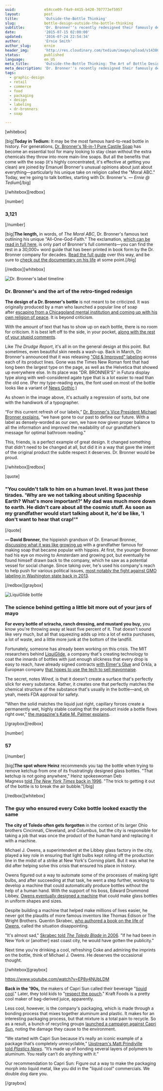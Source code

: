 ```yaml
---
uuid:             e54cce09-f4a9-4415-b420-707773ef5957
layout:           post
title:            'Outside-the-Bottle Thinking'
slug:             bottle-design-outside-the-bottle-thinking
subtitle:         'Dr. Bronner''s recently redesigned their famously dense label. Here''s how it came to be, and where modern bottle design stands.'
date:             '2015-07-15 02:00:00'
updated:          '2016-07-24 22:54:34'
author:           'Ernie Smith'
author_slug:      ernie
header_img:       'http://res.cloudinary.com/tedium/image/upload/v1438051677/qertdd979j3aa9h9kky0'
status:           published
language:         en_US
meta_title:       'Outside-the-Bottle Thinking: The Art of Bottle Design'
meta_description: 'Dr. Bronner''s recently redesigned their famously dense label. Here''s how it came to be, and where modern bottle design stands.'
tags:
  - graphic-design
  - retail
  - commerce
  - food
  - packaging
  - design
  - labeling
  - dr-bronners
  - soap

---
```


[whitebox]

[big]**Today in Tedium:** It may be the most famous hard-to-read bottle in history. For generations, [Dr. Bronner's 18-in-1 Pure Castile Soap](http://amzn.to/1HuCvm3) has become an essential tool for many looking to stay clean without the extra chemicals they throw into more main-line soaps. But all the benefits that come with the soap (it's highly concentrated, it's effective at getting you clean) are joined by Emanuel Bronner's unusual opinions about just about everything—particularly his unique take on religion called the "Moral ABC." Today, we're going to talk bottles, starting with Dr. Bronner's. _— Ernie @ Tedium_[/big]

[/whitebox][redbox]

[number]
### 3,121
[/number]

[big]**The length,** in words, of _The Moral ABC_, Dr. Bronner's famous text outlining his unique "All-One-God-Faith." The exclamation, [which can be read in full here](http://www.subgenius.com/updates/5-99news/X0007_BRONNER.txt.html), is only part of Bronner's full comments—you can find the rest in a 30,000+ word guide that has been printed in book form by the Dr. Bronner company for decades. [Read the full guide](https://www.drbronner.com/wp-content/uploads/2015/02/Moral-ABC-2015-Edition.pdf) over this way, and be sure to [check out the documentary on his life](http://magicsoapbox.vhx.tv/) at some point.[/big]

[/redbox][whitebox]

![Dr. Bronner's label timeline](http://res.cloudinary.com/tedium/image/upload/v1437862274/myeeokiawng5bwvib4cz.jpg)

### Dr. Bronner's and the art of the retro-tinged redesign

**The design of a Dr. Bronner's bottle** is not meant to be criticized. It was originally produced by a man who launched a popular line of soap after [escaping from a Chicagoland mental institution and coming up with his own religion of peace](https://www.drbronner.com/our-story/timeline/). It is beyond criticism.

With the amount of text that has to show up on each bottle, there is no room for criticism. It is best left off to the side, in your pocket, [along with the rest of your stupid comments](https://www.youtube.com/watch?v=uu7uBD8J9Iw).

Like _The Drudge Report_, it's all in on the general design at this point. But sometimes, even beautiful skin needs a wash-up. Back in March, Dr. Bronner's announced that it was releasing ["Old & Improved" labeling](https://www.drbronner.com/wp-content/uploads/2015/03/Label_Evolution_Timeline.pdf) across each of its product lines. Gone was the Times New Roman font that had long been the largest type on the page, as well as the Helvetica that showed up everywhere else. In its place was "DR. BRONNER'S" in Futura display type along with well-considered agate type that is a lot easier to read than the old one. (Per my type-reading eyes, the font used on most of the bottle looks like a variant of [News Gothic](https://www.myfonts.com/fonts/mti/news-gothic-mt/).)

As shown in the image above, it's actually a regression of sorts, but one with the handiwork of a typographer.

“For this current refresh of our labels,” [Dr. Bronner's Vice President Michael Bronner explains](https://www.drbronner.com/media-center/united-states/press-releases/dr-bronners-announces-new-old-improved-labels-across-all-product-lines/), “we have gone to our past to define our future. With a label as densely-worded as our own, we have now given proper balance to all the information and improved the readability of our grandfather’s message for optimal bathroom reading.”

This, friends, is a perfect example of great design. It changed something that didn't need to be changed at all, but did it in a way that gave the intent of the original product the subtle respect it deserves. Dr. Bronner would be proud.

[/whitebox][redbox]

[quote]
### "You couldn't talk to him on a human level. It was just these tirades. 'Why are we not talking about uniting Spaceship Earth? What's more important?' My dad was much more down to earth. He didn't care about all the cosmic stuff. As soon as my grandfather would start talking about it, he'd be like, 'I don't want to hear that crap!'"
[/quote]

**— David Bronner,** the hippieish grandson of Dr. Emanuel Bronner, [discussing what it was like growing up](http://www.inc.com/magazine/201204/tom-foster/the-undiluted-genius-of-dr-bronners.html) with a grandfather famous for making soap that became popular with hippies. At first, the younger Bronner had his eye on moving to Amsterdam and growing pot, but eventually he found himself drawn back to the company, which he saw as a potential vessel for social change. Since taking over, he's used his company's reach to help push for various political issues, [most notably the fight against GMO labeling in Washington state back in 2013](http://www.motherjones.com/environment/2013/11/dr-bronners-soap-gmo-labeling-washington).

[/redbox][graybox]

![LiquiGlide bottle](http://res.cloudinary.com/tedium/image/upload/v1437862818/mpniil7uuh6u9lwiet0z.gif)

### The science behind getting a little bit more out of your jars of mayo

**For every bottle of sriracha, ranch dressing, and mustard you buy,** you know you're throwing away at least five percent of it. That doesn't sound like very much, but all that squeezing adds up into a lot of extra purchases, a lot of waste, and a little more junk at the bottom of the landfill.

Fortunately, someone has already been working on this crisis. The MIT researchers behind [LiquiGlide](http://liquiglide.com/), a company that's creating technology to coat the innards of bottles with just enough slickness that every drop is easy to reach, have already signed contracts [with Elmer's Glue](http://liquiglide.com/wp-content/uploads/2015/03/150324-LiquiGlide-Elmers-Press-Release-Final.pdf) and Orkla, a European company [that hopes to use the tech to sell mayonnaise](http://www.bbc.com/news/technology-33344955).

The secret, notes _Wired_, is that it doesn't create a surface that's perfectly slick for every substance. Rather, it creates one that perfectly matches the chemical structure of the substance that's usually in the bottle—and, oh yeah, meets FDA approval for safety.

"When the solid matches the liquid just right, capillary forces create a permanently wet, highly stable coating that the product inside a bottle flows right over," [the magazine's Katie M. Palmer explains](http://www.wired.com/2015/07/physics-behind-no-stick-ketchup-mayo-bottles/).

[/graybox][redbox]

[number]
### 57
[/number]

[big]**The spot where Heinz** recommends you tap the bottle when trying to remove ketchup from one of its frustratingly designed glass bottles. "That ketchup is not going anywhere," Heinz spokeswoman Deb Magness [told _The New York Times_ back in 1996](http://www.nytimes.com/1996/06/12/garden/getting-ketchup-to-pour.html). "The trick to getting it out of the bottle is to break the air bubble."[/big]

[/redbox][whitebox]

### The guy who ensured every Coke bottle looked exactly the same

**The city of Toledo often gets forgotten** in the context of its larger Ohio brothers Cincinnati, Cleveland, and Columbus, but the city is responsible for taking a job that was once the product of the human hand and replacing it with a machine.

Michael J. Owens, a superintendent at the Libbey glass factory in the city, played a key role in ensuring that light bulbs kept rolling off the production line in the midst of a strike at New York's Corning plant. But it was what he did after helping solve this crisis that ensured his place in history.

Owens figured out a way to automate some of the processes of making light bulbs, and after succeeding at that task, he went a step further, working to develop a machine that could automatically produce bottles without the help of a human hand. With the support of his boss, Edward Drummond Libbey, [Owens eventually designed a machine](https://www.utoledo.edu/library/canaday/exhibits/oi/OIExhibit/Owens.htm) that could make glass bottles in uniform shapes and sizes.

Despite building a machine that helped make millions of lives easier, he never got the plaudits of more famous inventors like Thomas Edison or The Wright Brothers. Quentin Skrabec, [who authored a book on the life of Owens](http://amzn.to/1Gkoh5d), called the situation disappointing.

"It's almost sad," [Skrabec told _The Toledo Blade_ in 2006](http://amzn.to/1Gkoh5d). "If he had been in New York or [another] east coast city, he would have gotten the publicity."

Next time you're drinking a cool, refreshing Coke and admiring the imprints on the bottle, think of Michael J. Owens. He deserves the occasional thought.

[/whitebox][graybox]

https://www.youtube.com/watch?v=EP8y4NUbLDM

**Back in the '90s,** the makers of Capri Sun called their beverage "[liquid cool](https://www.youtube.com/watch?v=EP8y4NUbLDM)." Later, they told kids to "[respect the pouch](https://www.youtube.com/watch?v=I-IeLZO-sdw)." Kraft Foods is a pretty cool maker of bag-derived juice, apparently.

Less cool, however, is the company's packaging, which is made through a bonding process that mixes together aluminum and plastic. It makes for an interesting packaging process, but that mixture is a total pain to recycle. So as a result, a bunch of recycling groups [launched a campaign against Capri Sun](http://makeittakeit.net/get-involved/take-action-2/), noting the damage they cause to the environment.

“We started with Capri Sun because it’s really an iconic example of a package that’s completely unrecyclable,” [Upstream's Matt Prindiville told _Plastics News_](http://www.plasticsnews.com/article/20140430/NEWS/140439993/consortium-targets-capri-sun-in-new-push-to-emphasize-recycling). “It’s made up of bonding several layers of polymers to aluminum. You really can’t do anything with it.”

Our recommendation to Capri Sun: Figure out a way to make the packaging morph into liquid metal, like you did in the "liquid cool" commercials. We double dog dare you.

[/graybox]
